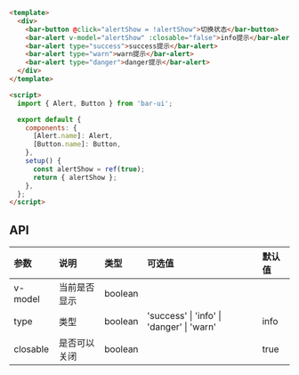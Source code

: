 ```html
<template>
  <div>
    <bar-button @click="alertShow = !alertShow">切换状态</bar-button>
    <bar-alert v-model="alertShow" :closable="false">info提示</bar-alert>
    <bar-alert type="success">success提示</bar-alert>
    <bar-alert type="warn">warn提示</bar-alert>
    <bar-alert type="danger">danger提示</bar-alert>
  </div>
</template>

<script>
  import { Alert, Button } from 'bar-ui';

  export default {
    components: {
      [Alert.name]: Alert,
      [Button.name]: Button,
    },
    setup() {
      const alertShow = ref(true);
      return { alertShow };
    },
  };
</script>
```

## API

| 参数     | 说明         | 类型    | 可选值                                    | 默认值 |
| :------- | :----------- | :------ | :---------------------------------------- | :----- |
| v-model  | 当前是否显示 | boolean |                                           |        |
| type     | 类型         | boolean | 'success' \| 'info' \| 'danger' \| 'warn' | info   |
| closable | 是否可以关闭 | boolean |                                           | true   |

